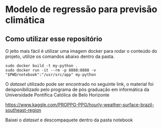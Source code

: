# Modelo de regressão para previsão climática

## Como utilizar esse repositório

O jeito mais fácil é utilizar uma imagem docker para rodar o conteúdo do projeto, utilize os comandos abaixo dentro da pasta.

```
sudo docker build -t my-python .
sudo docker run -it --rm -p 8888:8888 -v "$PWD/notebook":"/usr/src/app" my-python
```
O *dataset* utilizado pode ser encontrado no seguinte link, o material foi deisponibilizado pelo programa de pós graduação em informática da Universidade Pontífica Católica de Belo Horizonte

https://www.kaggle.com/PROPPG-PPG/hourly-weather-surface-brazil-southeast-region

Baixei o *dataset* e descompaquete dentro da pasta notebook
